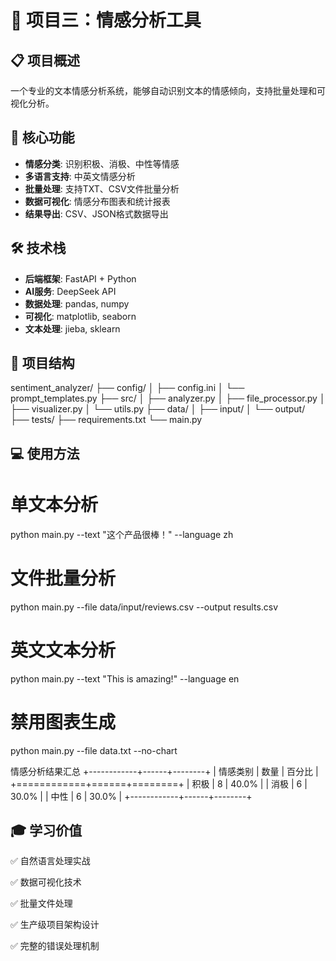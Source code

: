 # 💖 项目三：情感分析工具

## 📋 项目概述
一个专业的文本情感分析系统，能够自动识别文本的情感倾向，支持批量处理和可视化分析。

## 🎯 核心功能
- **情感分类**: 识别积极、消极、中性等情感
- **多语言支持**: 中英文情感分析
- **批量处理**: 支持TXT、CSV文件批量分析
- **数据可视化**: 情感分布图表和统计报表
- **结果导出**: CSV、JSON格式数据导出

## 🛠️ 技术栈
- **后端框架**: FastAPI + Python
- **AI服务**: DeepSeek API
- **数据处理**: pandas, numpy
- **可视化**: matplotlib, seaborn
- **文本处理**: jieba, sklearn

## 📁 项目结构
sentiment_analyzer/
├── config/
│ ├── config.ini
│ └── prompt_templates.py
├── src/
│ ├── analyzer.py
│ ├── file_processor.py
│ ├── visualizer.py
│ └── utils.py
├── data/
│ ├── input/
│ └── output/
├── tests/
├── requirements.txt
└── main.py


## 💻 使用方法
# 单文本分析
python main.py --text "这个产品很棒！" --language zh

# 文件批量分析
python main.py --file data/input/reviews.csv --output results.csv

# 英文文本分析
python main.py --text "This is amazing!" --language en

# 禁用图表生成
python main.py --file data.txt --no-chart

情感分析结果汇总
+------------+------+--------+
| 情感类别   | 数量 | 百分比  |
+============+======+========+
| 积极       | 8    | 40.0%  |
| 消极       | 6    | 30.0%  |
| 中性       | 6    | 30.0%  |
+------------+------+--------+

## 🎓 学习价值
✅ 自然语言处理实战

✅ 数据可视化技术

✅ 批量文件处理

✅ 生产级项目架构设计

✅ 完整的错误处理机制